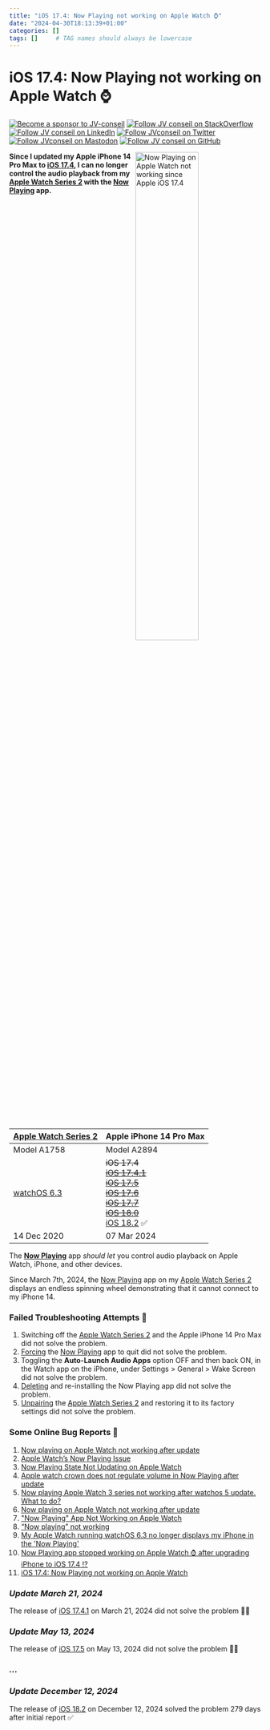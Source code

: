 ```yaml
---
title: "iOS 17.4: Now Playing not working on Apple Watch ⌚"
date: "2024-04-30T18:13:39+01:00"
categories: []
tags: []     # TAG names should always be lowercase
---
```


<!-- markdownlint-disable MD001 MD033 MD053 -->
# iOS 17.4: Now Playing not working on Apple Watch ⌚

[![Become a sponsor to JV-conseil](https://img.shields.io/static/v1?label=Sponsor&message=%E2%9D%A4&logo=GitHub&color=%23fe8e86)](https://github.com/sponsors/JV-conseil "Become a sponsor to JV-conseil")
[![Follow JV conseil on StackOverflow](https://img.shields.io/stackexchange/stackoverflow/r/2477854)](https://stackoverflow.com/users/2477854/jv-conseil "Follow JV conseil on StackOverflow")
[![Follow JV conseil on LinkedIn](https://img.shields.io/badge/LinkedIn-blue?logo=linkedin)](https://www.linkedin.com/in/vieillefont/ "Follow JV conseil on LinkedIn")
[![Follow JVconseil on Twitter](https://img.shields.io/twitter/follow/JVconseil.svg?style=social&logo=twitter)](https://twitter.com/JVconseil "Follow JVconseil on Twitter")
[![Follow JVconseil on Mastodon](https://img.shields.io/mastodon/follow/110950122046692405)](https://mastodon.social/@JVconseil "Follow JVconseil on Mastodon")
[![Follow JV conseil on GitHub](https://img.shields.io/github/followers/JV-conseil?label=JV-conseil&style=social)](https://github.com/JV-conseil "Follow JV conseil on GitHub")

<!--
![Now Playing on Apple Watch not working since Apple iOS 17 4](https://gist.github.com/assets/8126807/ee09230f-d099-43ee-9332-f93a59b05dd0)
-->

<img src="https://gist.github.com/assets/8126807/ee09230f-d099-43ee-9332-f93a59b05dd0" align="right" width="50%" alt="Now Playing on Apple Watch not working since Apple iOS 17.4">

**Since I updated my Apple iPhone 14 Pro Max to [iOS 17.4][ios-1741], I can no longer control the audio playback from my [Apple Watch Series 2][apple-watch-serie-2] with the [Now Playing][watchos-now-playing] app.**

| [Apple Watch Series 2][apple-watch-serie-2]                                     | Apple iPhone 14 Pro Max                                                                                                                                                         |
| ------------------------------------------------------------------------------- | ------------------------------------------------------------------------------------------------------------------------------------------------------------------------------- |
| Model A1758                                                                     | Model A2894                                                                                                                                                                     |
| [watchOS 6.3](https://support.apple.com/en-us/118388 "About watchOS 6 Updates") | ~~iOS 17.4~~<br>~~[iOS 17.4.1][ios-1741]<br>[iOS 17.5][ios-175]<br>[iOS 17.6][ios-176]<br>[iOS 17.7][ios-177]<br>[iOS 18.0][ios-18]~~<br>[iOS 18.2][ios-182] :white_check_mark: |
| 14 Dec 2020                                                                     | 07 Mar 2024                                                                                                                                                                     |

The **[Now Playing][watchos-now-playing]** app _should let_ you control audio playback on Apple Watch, iPhone, and other devices.

Since March 7th, 2024, the [Now Playing][watchos-now-playing] app on my [Apple Watch Series 2][apple-watch-serie-2] displays an endless spinning wheel demonstrating that it cannot connect to my iPhone 14.

### Failed Troubleshooting Attempts 🙅

1. Switching off the [Apple Watch Series 2][apple-watch-serie-2] and the Apple iPhone 14 Pro Max did not solve the problem.
2. [Forcing](https://www.verizon.com/support/knowledge-base-220564/ "Apple Watch - Force-Quit Apps") the [Now Playing][watchos-now-playing] app to quit did not solve the problem.
3. Toggling the **Auto-Launch Audio Apps** option OFF and then back ON, in the Watch app on the iPhone, under Settings > General > Wake Screen did not solve the problem.
4. [Deleting](https://www.myhealthyapple.com/now-playing-app-not-working-on-apple-watch-lets-fix-it/ "Delete and re-install the Now Playing app") and re-installing the Now Playing app did not solve the problem.
5. [Unpairing](https://support.apple.com/en-us/108372 "Unpairing your Apple Watch restores it to its factory settings") the [Apple Watch Series 2][apple-watch-serie-2] and restoring it to its factory settings did not solve the problem.

### Some Online Bug Reports 🐛

1. [Now playing on Apple Watch not working after update](https://discussions.apple.com/thread/254765567?sortBy=newest_first#260320368022 "Now playing on Apple Watch not working after update")
2. [Apple Watch’s Now Playing Issue](https://discussions.apple.com/thread/252833238?sortBy=newest_first "Apple Watch’s Now Playing Issue")
3. [Now Playing State Not Updating on Apple Watch](https://forums.developer.apple.com/forums/thread/728212 "NowPlaying State Not Updating on Apple Watch")
4. [Apple watch crown does not regulate volume in Now Playing after update](https://developer.apple.com/forums/thread/747224 "Apple watch crown does not regulate volume in Now Playing after update")
5. [Now playing Apple Watch 3 series not working after watchos 5 update. What to do?](https://discussions.apple.com/thread/8554444?sortBy=newest_first "Now playing Apple Watch 3 series not working after watchos 5 update. What to do?")
6. [Now playing on Apple Watch not working after update](https://discussions.apple.com/thread/254765567?&sortBy=newest_first "Now playing on Apple Watch not working after update")
7. ["Now Playing" App Not Working on Apple Watch](https://discussions.apple.com/thread/252650881?sortBy=newest_first "Now Playing App Not Working on Apple Watch")
8. [“Now playing” not working](https://www.reddit.com/r/iphone/comments/1bctibt/now_playing_not_working/)
9. [My Apple Watch running watchOS 6.3 no longer displays my iPhone in the 'Now Playing'](https://twitter.com/andersofsydney/status/1772182546635243523 "My Apple Watch running watchOS 6.3 no longer displays my iPhone in the 'Now Playing'")
10. [Now Playing app stopped working on Apple Watch ⌚ after upgrading iPhone to iOS 17.4 ⁉️](https://apple.stackexchange.com/q/471485/96921 "Now Playing app stopped working on Apple Watch ⌚ after upgrading iPhone to iOS 17.4 ⁉️")
11. [iOS 17.4: Now Playing not working on Apple Watch](https://gist.github.com/JV-conseil/55b94bcb5f5e79084d786476a956718f "iOS 17.4: Now Playing not working on Apple Watch")

### _Update March 21, 2024_

The release of [iOS 17.4.1][ios-1741] on March 21, 2024 did not solve the problem 🙅🏻

### _Update May 13, 2024_

The release of [iOS 17.5][ios-175] on May 13, 2024 did not solve the problem 🙅🏻

### _..._

### _Update December 12, 2024_

The release of [iOS 18.2][ios-182] on December 12, 2024 solved the problem 279 days after initial report ✅

<!-- links -->

[apple-watch-serie-2]: https://support.apple.com/en-us/112022
[ios-1741]: https://support.apple.com/en-us/118723#a1741
[ios-175]: https://support.apple.com/en-us/118723#a175
[ios-176]: https://support.apple.com/en-us/118723#a176
[ios-177]: https://support.apple.com/en-us/118723#a177
[ios-18]: https://support.apple.com/en-us/121161#a18
[ios-182]: https://support.apple.com/en-us/121161#a182
[watchos-now-playing]: https://support.apple.com/guide/watch/now-playing-apd4ea5db227/6.0/watchos/6.0

